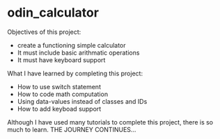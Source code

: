 # odin_calculator

Objectives of this project:

- create a functioning simple calculator
- It must include basic arithmatic operations
- It must have keyboard support

What I have learned by completing this project:

- How to use switch statement
- How to code math computation
- Using data-values instead of classes and IDs
- How to add keyboad support

Although I have used many tutorials to complete this project, there is so much to learn. THE JOURNEY CONTINUES...
